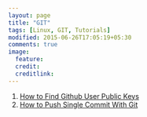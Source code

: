 ```yaml
---
layout: page
title: "GIT"
tags: [Linux, GIT, Tutorials]
modified: 2015-06-26T17:05:19+05:30
comments: true
image:
  feature:
  credit:
  creditlink:
---
```




1. <a href="/linux/git/how-to-find-github-user-public-keys/">How to Find Github User Public Keys </a>
1. <a href="/linux/git/how-to-push-single-commit-with-git/"> How to Push Single Commit With Git </a>

